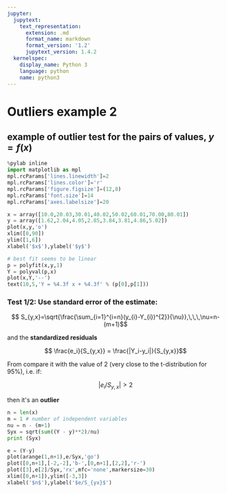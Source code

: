 ```yaml
---
jupyter:
  jupytext:
    text_representation:
      extension: .md
      format_name: markdown
      format_version: '1.2'
      jupytext_version: 1.4.2
  kernelspec:
    display_name: Python 3
    language: python
    name: python3
---
```


<!-- #region slideshow={"slide_type": "slide"} -->
# Outliers example 2 

## example of outlier test for the pairs of values, $y=f(x)$

<!-- #endregion -->

```python slideshow={"slide_type": "slide"}
%pylab inline
import matplotlib as mpl
mpl.rcParams['lines.linewidth']=2
mpl.rcParams['lines.color']='r'
mpl.rcParams['figure.figsize']=(12,8)
mpl.rcParams['font.size']=14
mpl.rcParams['axes.labelsize']=20
```

```python slideshow={"slide_type": "slide"}
x = array([10.0,20.03,30.01,40.02,50.02,60.01,70.00,80.01])
y = array([1.62,2.04,4.05,2.85,3.84,3.81,4.86,5.02])
plot(x,y,'o')
xlim([0,90])
ylim([1,6])
xlabel('$x$'),ylabel('$y$')

# best fit seems to be linear
p = polyfit(x,y,1)
Y = polyval(p,x)
plot(x,Y,'--')
text(10,5,'Y = %4.3f x + %4.3f' % (p[0],p[1]))
```

<!-- #region slideshow={"slide_type": "slide"} -->
### Test 1/2: Use standard error of the estimate:

$$ S_{y,x}=\sqrt{\frac{\sum_{i=1}^{i=n}(y_{i}-Y_{i})^{2}}{\nu}},\,\,\,\nu=n-(m+1)$$

and the **standardized residuals**

$$ \frac{e_i}{S_{y,x}} = \frac{|Y_i-y_i|}{S_{y,x}}$$

From compare it with the value of 2 (very close to the t-distribution for 95%), i.e. if:

$$\left|e_{i}/S_{y,x}\right|>2$$

then it's an **outlier**



<!-- #endregion -->

```python slideshow={"slide_type": "slide"}
n = len(x)
m = 1 # number of independent variables
nu = n - (m+1)
Syx = sqrt(sum((Y - y)**2)/nu)
print (Syx)
```

```python slideshow={"slide_type": "slide"}
e = (Y-y)
plot(arange(1,n+1),e/Syx,'go')
plot([0,n+1],[-2,-2],'b-',[0,n+1],[2,2],'r-')
plot([3],e[2]/Syx,'rx',mfc='none',markersize=30)
xlim([0,n+1]),ylim([-3,3])
xlabel('$n$'),ylabel('$e/S_{yx}$')
```

